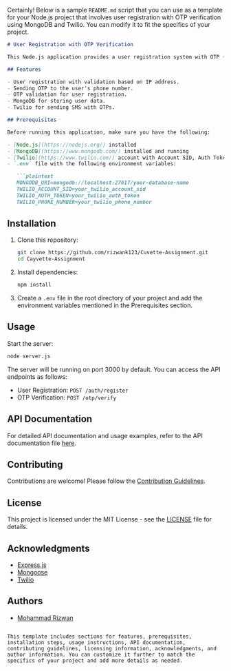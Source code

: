 Certainly! Below is a sample `README.md` script that you can use as a template for your Node.js project that involves user registration with OTP verification using MongoDB and Twilio. You can modify it to fit the specifics of your project.

```markdown
# User Registration with OTP Verification

This Node.js application provides a user registration system with OTP (One-Time Password) verification using MongoDB as the database and Twilio for sending OTPs via SMS.

## Features

- User registration with validation based on IP address.
- Sending OTP to the user's phone number.
- OTP validation for user registration.
- MongoDB for storing user data.
- Twilio for sending SMS with OTPs.

## Prerequisites

Before running this application, make sure you have the following:

- [Node.js](https://nodejs.org/) installed
- [MongoDB](https://www.mongodb.com/) installed and running
- [Twilio](https://www.twilio.com/) account with Account SID, Auth Token, and a Twilio phone number
- `.env` file with the following environment variables:

   ```plaintext
   MONGODB_URI=mongodb://localhost:27017/your-database-name
   TWILIO_ACCOUNT_SID=your_twilio_account_sid
   TWILIO_AUTH_TOKEN=your_twilio_auth_token
   TWILIO_PHONE_NUMBER=your_twilio_phone_number
   ```

## Installation

1. Clone this repository:

   ```bash
   git clone https://github.com/rizwank123/Cuvette-Assignment.git
   cd Cayvette-Assignment
   ```

2. Install dependencies:

   ```bash
   npm install
   ```

3. Create a `.env` file in the root directory of your project and add the environment variables mentioned in the Prerequisites section.

## Usage

Start the server:

```bash
node server.js
```

The server will be running on port 3000 by default. You can access the API endpoints as follows:

- User Registration: `POST /auth/register`
- OTP Verification: `POST /otp/verify`

## API Documentation

For detailed API documentation and usage examples, refer to the API documentation file [here](api-documentation.md).

## Contributing

Contributions are welcome! Please follow the [Contribution Guidelines](CONTRIBUTING.md).

## License

This project is licensed under the MIT License - see the [LICENSE](LICENSE) file for details.

## Acknowledgments

- [Express.js](https://expressjs.com/)
- [Mongoose](https://mongoosejs.com/)
- [Twilio](https://www.twilio.com/)

## Authors

- [Mohammad Rizwan](https://github.com/rizwank123)

```

This template includes sections for features, prerequisites, installation steps, usage instructions, API documentation, contributing guidelines, licensing information, acknowledgments, and author information. You can customize it further to match the specifics of your project and add more details as needed.